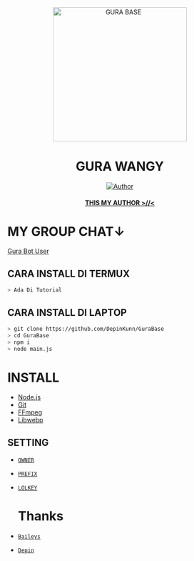 <div align="center">
<img src="https://telegra.ph/file/80cf40cdc05bed2e2f41e.jpg" alt="GURA BASE" width="300" />

# GURA WANGY

>
>
>
</div>
<p align="center">
  <a href="https://github.com/DepinKunn"><img title="Author" src="https://img.shields.io/badge/Author-DepinKunn-red.svg?style=for-the-badge&logo=github" /></a>
  <h4 align="center">
  <a href="https://wa.me/628871746203"> THIS MY AUTHOR >//< </a>
</h4>
</p>

# MY GROUP CHAT↓
[Gura Bot User](https://chat.whatsapp.com/HtupgW2zN9C6aNzktp3bX9)

## CARA INSTALL DI TERMUX
```bash
> Ada Di Tutorial
```
## CARA INSTALL DI LAPTOP
```bash
> git clone https://github.com/DepinKunn/GuraBase
> cd GuraBase
> npm i
> node main.js
```

# INSTALL
* [Node.js](https://nodejs.org/en/)
* [Git](https://git-scm.com/downloads)
* [FFmpeg](https://github.com/BtbN/FFmpeg-Builds/releases/download/autobuild-2020-12-08-13-03/ffmpeg-n4.3.1-26-gca55240b8c-win64-gpl-4.3.zip)
* [Libwebp](https://developers.google.com/speed/webp/download)

## SETTING
* [`OWNER`](https://github.com/DepinKunn/GuraBase/edit/master/setting.json)
* [`PREFIX`](https://github.com/DepinKunn/GuraBase/edit/master/setting.json)
* [`LOLKEY`](https://github.com/DepinKunn/GuraBase/edit/master/setting.json)

  # Thanks
* [`Baileys`](https://github.com/adiwajshing/Baileys)
* [`Depin`](https://github.com/DepinKunn)
  
  
